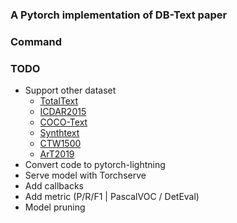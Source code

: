 ### A Pytorch implementation of DB-Text paper

### Command

### TODO

- Support other dataset
	- [TotalText](https://github.com/cs-chan/Total-Text-Dataset)
	- [ICDAR2015](https://rrc.cvc.uab.es/?ch=4)
	- [COCO-Text](https://rrc.cvc.uab.es/?ch=5)
	- [Synthtext](https://www.robots.ox.ac.uk/~vgg/data/scenetext/)
	- [CTW1500](https://github.com/Yuliang-Liu/Curve-Text-Detector)
	- [ArT2019](https://rrc.cvc.uab.es/?ch=14)
- Convert code to pytorch-lightning
- Serve model with Torchserve
- Add callbacks
- Add metric (P/R/F1 | PascalVOC / DetEval)
- Model pruning
